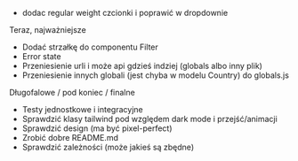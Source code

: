 - dodac regular weight czcionki i poprawić w dropdownie

Teraz, najważniejsze
- Dodać strzałkę do componentu Filter
- Error state
- Przeniesienie urli i może api gdzieś indziej (globals albo inny plik)
- Przeniesienie innych globali (jest chyba w modelu Country) do globals.js

Długofalowe / pod koniec / finalne
- Testy jednostkowe i integracyjne
- Sprawdzić klasy tailwind pod względem dark mode i przejść/animacji
- Sprawdzić design (ma być pixel-perfect)
- Zrobić dobre README.md
- Sprawdzić zależności (może jakieś są zbędne)